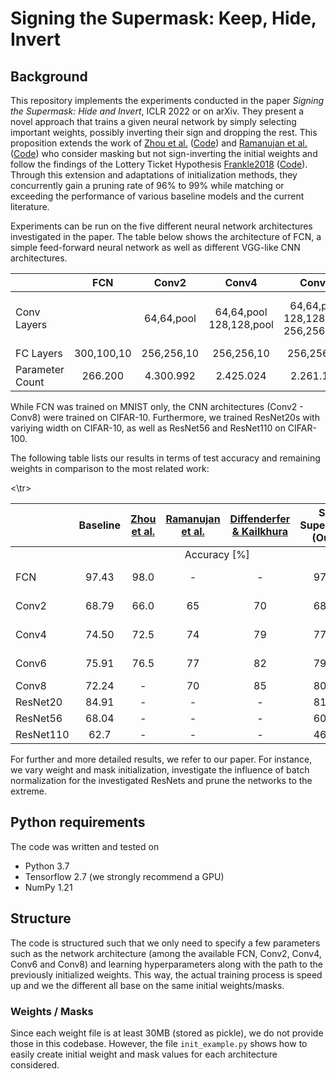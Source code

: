 # Signing the Supermask: Keep, Hide, Invert

## Background
This repository implements the experiments conducted in the paper *Signing the Supermask: Hide and Invert*, ICLR 2022 or on arXiv.
They present a novel approach that trains a given neural network by simply selecting important weights, possibly inverting their sign and dropping the rest.
This proposition extends the work of [Zhou et al.](https://arxiv.org/abs/1905.01067) ([Code](https://github.com/uber-research/deconstructing-lottery-tickets)) and [Ramanujan et al.](https://arxiv.org/abs/1911.13299) ([Code](https://github.com/allenai/hidden-networks)) who consider masking but not sign-inverting the initial weights and follow the findings of the Lottery Ticket Hypothesis [Frankle2018](https://arxiv.org/abs/1803.03635) ([Code](https://github.com/google-research/lottery-ticket-hypothesis)).
Through this extension and adaptations of initialization methods, they concurrently gain a pruning rate of 96% to 99% while matching or exceeding the performance of various baseline models and the current literature.

Experiments can be run on the five different neural network architectures investigated in the paper. The table below shows the architecture of FCN, a simple feed-forward neural network as well as different VGG-like CNN architectures.

|             | FCN | Conv2 | Conv4 | Conv6 | Conv8 |
|------------ | :-: | :---: | :---: | :---: | :---: |
| Conv <br/> Layers | | 64,64,pool | 64,64,pool <br/> 128,128,pool | 64,64,pool <br/> 128,128,pool <br/> 256,256,pool | 64,64,pool <br/> 128,128,pool <br/> 256,256,pool <br/> 512,512,pool |
| FC Layers | 300,100,10 | 256,256,10 | 256,256,10 | 256,256,10 | 256,256,10 |
| Parameter Count | 266.200 | 4.300.992 | 2.425.024 | 2.261.184 | 5.275.840 |

While FCN was trained on MNIST only, the CNN architectures (Conv2 - Conv8) were trained on CIFAR-10.
Furthermore, we trained ResNet20s with variying width on CIFAR-10, as well as ResNet56 and ResNet110 on CIFAR-100. 

The following table lists our results in terms of test accuracy and remaining weights in comparison to the most related work:


<table>
<colgroup>
<col style="width: 5%" />
<col style="width: 16%" />
<col style="width: 11%" />
<col style="width: 4%" />
<col style="width: 5%" />
<col style="width: 16%" />
<col style="width: 6%" />
<col style="width: 14%" />
<col style="width: 5%" />
<col style="width: 15%" />
</colgroup>
<thead>
<tr class="header">
<th style="text-align: left;"></th>
<th style="text-align: center;">Baseline</th>
<th style="text-align: center;"><a
href="https://arxiv.org/abs/1905.01067">Zhou et al.</a></th>
<th style="text-align: center;"><a
href="https://arxiv.org/abs/1911.13299">Ramanujan et al.</a></th>
<th style="text-align: center;"><a
href="https://arxiv.org/abs/2103.09377">Diffenderfer &amp;
Kailkhura</a></th>
<th style="text-align: center;">Sig. Supermask (Ours)</th>
<th style="text-align: center;"><a
href="https://arxiv.org/abs/1905.01067">Zhou et al.</a></th>
<th style="text-align: center;"><a
href="https://arxiv.org/abs/1911.13299">Ramanujan et al.</a></th>
<th style="text-align: center;"><a
href="https://arxiv.org/abs/2103.09377">Diffenderfer &amp;
Kailkhura</a></th>
<th style="text-align: center;">Sig. Supermask (Ours)</th>
</tr>
</thead>
<tbody>
<tr class="odd">
  <td style="text-align: center;"></td>
  <td colspan="5" style="text-align: center;">Accuracy [%]</td>       
  <td colspan="4" style="text-align: center;">Rem. Weights [%]</td>
<\tr>
<tr class="even">
<td style="text-align: left;">FCN</td>
<td style="text-align: center;">97.43</td>
<td style="text-align: center;">98.0</td>
<td style="text-align: center;">-</td>
<td style="text-align: center;">-</td>
<td style="text-align: center;">97.48</td>
<td style="text-align: center;">11 - 93</td>
<td style="text-align: center;">-</td>
<td style="text-align: center;">-</td>
<td style="text-align: center;">3.77</td>
</tr>
<tr class="odd">
<td style="text-align: left;">Conv2</td>
<td style="text-align: center;">68.79</td>
<td style="text-align: center;">66.0</td>
<td style="text-align: center;">65</td>
<td style="text-align: center;">70</td>
<td style="text-align: center;">68.37</td>
<td style="text-align: center;">11 - 93</td>
<td style="text-align: center;">10</td>
<td style="text-align: center;">10</td>
<td style="text-align: center;">0.60</td>
</tr>
<tr class="even">
<td style="text-align: left;">Conv4</td>
<td style="text-align: center;">74.50</td>
<td style="text-align: center;">72.5</td>
<td style="text-align: center;">74</td>
<td style="text-align: center;">79</td>
<td style="text-align: center;">77.40</td>
<td style="text-align: center;">11 - 93</td>
<td style="text-align: center;">10</td>
<td style="text-align: center;">10</td>
<td style="text-align: center;">2.91</td>
</tr>
<tr class="odd">
<td style="text-align: left;">Conv6</td>
<td style="text-align: center;">75.91</td>
<td style="text-align: center;">76.5</td>
<td style="text-align: center;">77</td>
<td style="text-align: center;">82</td>
<td style="text-align: center;">79.17</td>
<td style="text-align: center;">11 - 93</td>
<td style="text-align: center;">10</td>
<td style="text-align: center;">10</td>
<td style="text-align: center;">2.36</td>
</tr>
<tr class="even">
<td style="text-align: left;">Conv8</td>
<td style="text-align: center;">72.24</td>
<td style="text-align: center;">-</td>
<td style="text-align: center;">70</td>
<td style="text-align: center;">85</td>
<td style="text-align: center;">80.91</td>
<td style="text-align: center;">-</td>
<td style="text-align: center;">10</td>
<td style="text-align: center;">10</td>
<td style="text-align: center;">1.17</td>
</tr>
<tr class="odd">
<td style="text-align: left;">ResNet20</td>
<td style="text-align: center;">84.91</td>
<td style="text-align: center;">-</td>
<td style="text-align: center;">-</td>
<td style="text-align: center;">-</td>
<td style="text-align: center;">81.68</td>
<td style="text-align: center;">-</td>
<td style="text-align: center;">-</td>
<td style="text-align: center;">-</td>
<td style="text-align: center;">21.13</td>
</tr>
<tr class="even">
<td style="text-align: left;">ResNet56</td>
<td style="text-align: center;">68.04</td>
<td style="text-align: center;">-</td>
<td style="text-align: center;">-</td>
<td style="text-align: center;">-</td>
<td style="text-align: center;">60.01</td>
<td style="text-align: center;">-</td>
<td style="text-align: center;">-</td>
<td style="text-align: center;">-</td>
<td style="text-align: center;">29.39</td>
</tr>
<tr class="odd">
<td style="text-align: left;">ResNet110</td>
<td style="text-align: center;">62.7</td>
<td style="text-align: center;">-</td>
<td style="text-align: center;">-</td>
<td style="text-align: center;">-</td>
<td style="text-align: center;">46.42</td>
<td style="text-align: center;">-</td>
<td style="text-align: center;">-</td>
<td style="text-align: center;">-</td>
<td style="text-align: center;">20.64</td>
</tr>
</tbody>
</table>

For further and more detailed results, we refer to our paper. For instance, we vary weight and mask initialization, investigate the influence of batch normalization for the investigated ResNets and prune the networks to the extreme.

## Python requirements

The code was written and tested on

- Python 3.7
- Tensorflow 2.7 (we strongly recommend a GPU)
- NumPy 1.21


## Structure

The code is structured such that we only need to specify a few parameters such as the network architecture (among the available FCN, Conv2, Conv4, Conv6 and Conv8) and learning hyperparameters along with the path to the previously initialized weights. This way, the actual training process is speed up and we the different all base on the same initial weights/masks.

### Weights / Masks

Since each weight file is at least 30MB (stored as pickle), we do not provide those in this codebase. However, the file `init_example.py` shows how to easily create initial weight and mask values for each architecture considered.


